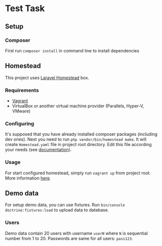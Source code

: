 # Test Task

## Setup
### Composer
First run `composer install` in command line to install dependencies

## Homestead
This project uses [Laravel Homestead](https://laravel.com/docs/5.5/homestead) box.

### Requirements
- [Vagrant](https://www.vagrantup.com/)
- VirtualBox or another virtual machine provider (Parallels, Hyper-V, VMware)

### Configuring
It's supposed that you have already installed composer packages (including dev ones).
Next you need to run `php vendor/bin/homestead make`. It will create `Homestead.yaml` file 
in project root directory. Edit this file according your needs (see [documentation](https://laravel.com/docs/5.5/homestead#configuring-homestead)).

### Usage
For start configured homestead, simply run `vagrant up` from project root. More information [here](https://laravel.com/docs/5.5/homestead#launching-the-vagrant-box).

## Demo data
For setup demo data, you can use fixtures. 
Run `bin/console doctrine:fixtures:load` to upload data to database.

### Users
Demo data contain 20 users with username `userN` where `N` is sequential number from 1 to 20.
Passwords are same for all users: `pass123`.  
